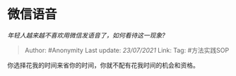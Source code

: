 # 微信语音
*年轻人越来越不喜欢用微信发语音了，如何看待这一现象?*

> Author: #Anonymity
> Last update: *23/07/2021*
> Link:
> Tag: #方法实践SOP

你选择花我的时间来省你的时间，你就不配有花我时间的机会和资格。
